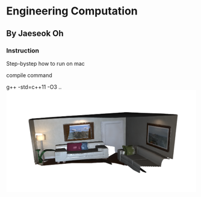# Engineering Computation

## By Jaeseok Oh

### Instruction

Step-bystep how to run on mac


compile command

g++ -std=c++11 -O3 ..
![Test Image 1](figures/ex1.png)
